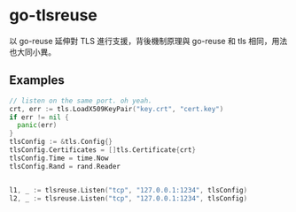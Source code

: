 # go-tlsreuse

以 go-reuse 延伸對 TLS 進行支援，背後機制原理與 go-reuse 和 tls 相同，用法也大同小異。

## Examples


```Go
// listen on the same port. oh yeah.
crt, err := tls.LoadX509KeyPair("key.crt", "cert.key")
if err != nil {
  panic(err)
}
tlsConfig := &tls.Config{}
tlsConfig.Certificates = []tls.Certificate{crt}
tlsConfig.Time = time.Now
tlsConfig.Rand = rand.Reader


l1, _ := tlsreuse.Listen("tcp", "127.0.0.1:1234", tlsConfig)
l2, _ := tlsreuse.Listen("tcp", "127.0.0.1:1234", tlsConfig)
```

